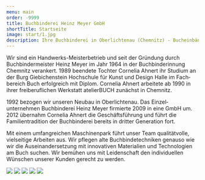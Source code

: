 ```yaml
---
menu: main
order: -9999
title: Buchbinderei Heinz Meyer GmbH
shortTitle: Startseite
image: start/1.jpg
description: Ihre Buchbinderei in Oberlichtenau (Chemnitz) - Bucheinbände, Prägedruck, Registerstanzungen, Steppnähte & Ziernähte, Mappen & Ordner, Speisekarten, Kästen & Verpackungen, Diplomarbeiten, Buchreparaturen & Restaurierungen
---
```

Wir sind ein Handwerks-Meisterbetrieb und seit der Gründung durch Buchbinder­meister Heinz Meyer im Jahr 1964 in der Buchbinder­innung Chemnitz verankert. 1989 beendete Tochter Cornelia Ahnert ihr Studium an der Burg Giebichen­stein Hochschule für Kunst und Design Halle im Fach­bereich Buch erfolgreich mit Diplom. Cornelia Ahnert arbeitete ab 1990 in ihrer frei­beruflichen Werkstatt atelierBUCH zunächst in Chemnitz.

1992 bezogen wir unseren Neubau in Ober­lichtenau. Das Einzel­unternehmen Buchbinderei Heinz Meyer firmierte 2009 in eine GmbH um. 2012 übernahm Cornelia Ahnert die Geschäfts­führung und führt die Familientradition der Buchbinderei bereits in dritter Generation fort.

Mit einem umfangreichen Maschinen­park führt unser Team qualitätvolle, vielseitige Arbeiten aus. Wir pflegen alte Buchbinde­techniken genauso wie wir die Auseinander­setzung mit innovativen Materialien und Technologien am Buch suchen. Wir bemühen uns mit Leidenschaft den individuellen Wünschen unserer Kunden gerecht zu werden.

![](start/2.jpg)
![](start/3.jpg)
![](start/4.jpg)
![](start/5.jpg)
![](start/6.jpg)